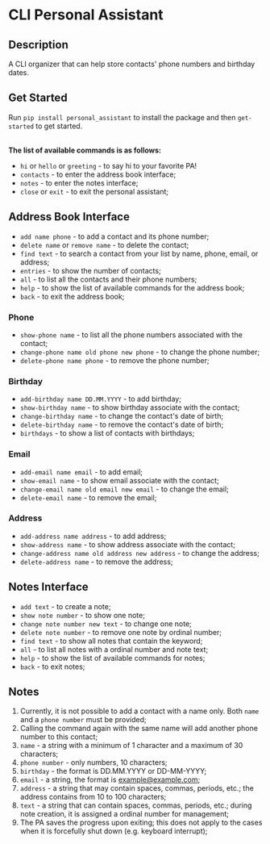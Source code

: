 # CLI Personal Assistant

## Description
A CLI organizer that can help store contacts' phone numbers and birthday dates.

## Get Started

Run `pip install personal_assistant` to install the package and then `get-started` to get started.<br><br>

**The list of available commands is as follows:**

- `hi` or `hello` or `greeting` - to say hi to your favorite PA!
- `contacts` - to enter the address book interface;
- `notes` - to enter the notes interface;
- `close` or `exit` - to exit the personal assistant;

## Address Book Interface

- `add name phone` - to add a contact and its phone number;
- `delete name` or `remove name` - to delete the contact;
- `find text` - to search a contact from your list by name, phone, email, or address;
- `entries` - to show the number of contacts;
- `all` - to list all the contacts and their phone numbers;
- `help` - to show the list of available commands for the address book;
- `back` - to exit the address book;

### Phone
- `show-phone name` - to list all the phone numbers associated with the contact; 
- `change-phone name old phone new phone` - to change the phone number;
- `delete-phone name phone` - to remove the phone number;

### Birthday
- `add-birthday name DD.MM.YYYY` - to add birthday;
- `show-birthday name` - to show birthday associate with the contact;
- `change-birthday name` - to change the contact's date of birth;
- `delete-birthday name` - to remove the contact's date of birth;
- `birthdays` - to show a list of contacts with birthdays;

### Email
- `add-email name email` - to add email;
- `show-email name` - to show email associate with the contact;
- `change-email name old email new email` - to change the email;
- `delete-email name` - to remove the email;

### Address
- `add-address name address` - to add address;
- `show-address name` - to show address associate with the contact;
- `change-address name old address new address` - to change the address;
- `delete-address name` - to remove the address;

## Notes Interface

- `add text` - to create a note;
- `show note number` - to show one note;
- `change note number new text` - to change one note;
- `delete note number` - to remove one note by ordinal number;
- `find text` - to show all notes that contain the keyword;
- `all` - to list all notes with a ordinal number and note text;
- `help` - to show the list of available commands for notes;
- `back` - to exit notes;

<!-- ## Optional

- `add-tag note number tag name` - to add a tag to a note;
- `find-tag tag name` - to show all notes that contain the specified tag;
- `sort-tag` - to sort notes by tag;-->


## Notes

1. Currently, it is not possible to add a contact with a name only. Both `name` and a `phone number` must be provided;
2. Calling the command again with the same name will add another phone number to this contact;
3. `name` - a string with a minimum of 1 character and a maximum of 30 characters;
4. `phone number` - only numbers, 10 characters;
5. `birthday` - the format is DD.MM.YYYY or DD-MM-YYYY;
6. `email` - a string, the format is example@example.com;
7. `address` - a string that may contain spaces, commas, periods, etc.; the address contains from 10 to 100 characters;
8. `text` - a string that can contain spaces, commas, periods, etc.; during note creation, it is assigned a ordinal number for management;
9. The PA saves the progress upon exiting; this does not apply to the cases when it is forcefully shut down (e.g. keyboard interrupt);